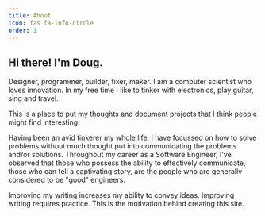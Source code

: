 ```yaml
---
title: About
icon: fas fa-info-circle
order: 1
---
```


## Hi there! I'm Doug.

Designer, programmer, builder, fixer, maker. I am a computer scientist who loves innovation. In my free time I like to tinker with electronics, play guitar, sing and travel.

This is a place to put my thoughts and document projects that I think people might find interesting.

Having been an avid tinkerer my whole life, I have focussed on how to solve problems without much thought put into communicating the problems and/or solutions. Throughout my career as a Software Engineer, I've observed that those who possess the ability to effectively communicate, those who can tell a captivating story, are the people who are generally considered to be "good" engineers.

Improving my writing increases my ability to convey ideas. Improving writing requires practice. This is the motivation behind creating this site.

